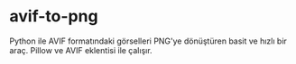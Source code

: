 # avif-to-png
Python ile AVIF formatındaki görselleri PNG'ye dönüştüren basit ve hızlı bir araç. Pillow ve AVIF eklentisi ile çalışır.
